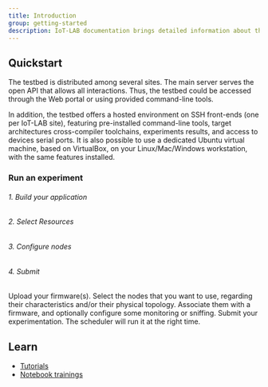```yaml
---
title: Introduction
group: getting-started
description: IoT-LAB documentation brings detailed information about the testbed, its usage and its tools to make the most of this experimentation tool and give you the best user experience.
---
```


## Quickstart

The testbed is distributed among several sites. The main server serves the open API that allows all interactions. Thus, the testbed could be accessed through the Web portal or using provided command-line tools.

In addition, the testbed offers a hosted environment on SSH front-ends (one per IoT-LAB site), featuring pre-installed command-line tools, target architectures cross-compiler toolchains, experiments results, and access to devices serial ports. It is also possible to use a dedicated Ubuntu virtual machine, based on VirtualBox, on your Linux/Mac/Windows workstation, with the same features installed.

### Run an experiment

<div class="row my-3">
    <div class="col-lg-5">
        <div class="mb-2 p-3 bg-info text-light text-center rounded">
            <h6 class="card-title m-0">1. Build your application</h6>
        </div>
        <div class="mb-2 p-3 bg-info text-light text-center rounded">
            <h6 class="card-title m-0">2. Select Resources</h6>
        </div>
        <div class="mb-2 p-3 bg-info text-light text-center rounded">
            <h6 class="card-title m-0">3. Configure nodes</h6>
        </div>
        <div class="mb-2 p-3 bg-info text-light text-center rounded">
            <h6 class="card-title m-0">4. Submit</h6>
        </div>
    </div>
</div>

Upload your firmware(s). Select the nodes that you want to use, regarding their characteristics and/or their physical topology. Associate them with a firmware, and  optionally configure some monitoring or sniffing. Submit your experimentation. The scheduler will run it at the right time.

## Learn

- [Tutorials]()
- [Notebook trainings]()
